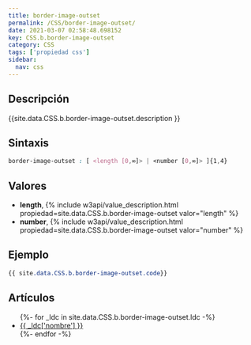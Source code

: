 ```yaml
---
title: border-image-outset
permalink: /CSS/border-image-outset/
date: 2021-03-07 02:58:48.698152
key: CSS.b.border-image-outset
category: CSS
tags: ['propiedad css']
sidebar: 
  nav: css
---
```


## Descripción
{{site.data.CSS.b.border-image-outset.description }}

## Sintaxis
~~~css
border-image-outset : [ <length [0,∞]> | <number [0,∞]> ]{1,4}
~~~

## Valores
* **length**,  {% include w3api/value_description.html propiedad=site.data.CSS.b.border-image-outset valor="length" %}
* **number**,  {% include w3api/value_description.html propiedad=site.data.CSS.b.border-image-outset valor="number" %}

## Ejemplo
~~~css
{{ site.data.CSS.b.border-image-outset.code}}
~~~

## Artículos
<ul>
{%- for _ldc in site.data.CSS.b.border-image-outset.ldc -%}
   <li>
       <a href="{{_ldc['url'] }}">{{ _ldc['nombre'] }}</a>
   </li>
{%- endfor -%}
</ul>
